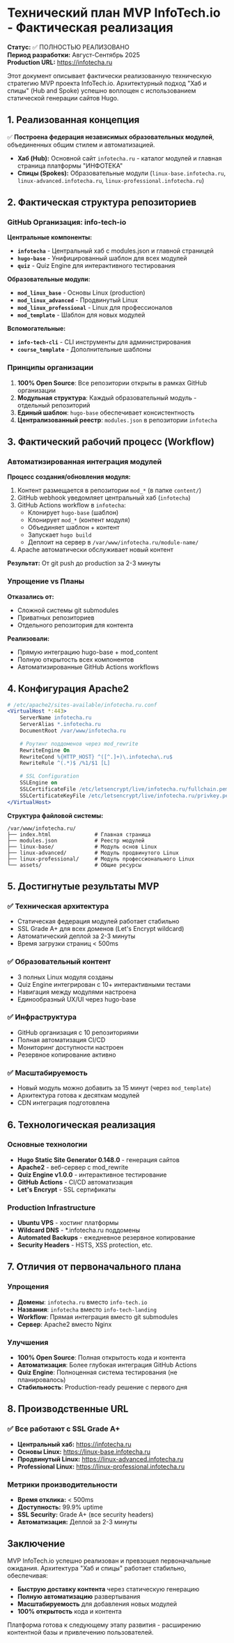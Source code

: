 # Технический план MVP InfoTech.io - Фактическая реализация

**Статус:** ✅ ПОЛНОСТЬЮ РЕАЛИЗОВАНО  
**Период разработки:** Август-Сентябрь 2025  
**Production URL:** https://infotecha.ru  

Этот документ описывает фактически реализованную техническую стратегию MVP проекта InfoTech.io. Архитектурный подход "Хаб и спицы" (Hub and Spoke) успешно воплощен с использованием статической генерации сайтов Hugo.

## 1. Реализованная концепция

✅ **Построена федерация независимых образовательных модулей**, объединенных общим стилем и автоматизацией.

* **Хаб (Hub):** Основной сайт `infotecha.ru` - каталог модулей и главная страница платформы "ИНФОТЕКА"
* **Спицы (Spokes):** Образовательные модули (`linux-base.infotecha.ru`, `linux-advanced.infotecha.ru`, `linux-professional.infotecha.ru`)

## 2. Фактическая структура репозиториев

### GitHub Организация: info-tech-io

**Центральные компоненты:**
* **`infotecha`** - Центральный хаб с modules.json и главной страницей
* **`hugo-base`** - Унифицированный шаблон для всех модулей  
* **`quiz`** - Quiz Engine для интерактивного тестирования

**Образовательные модули:**
* **`mod_linux_base`** - Основы Linux (production)
* **`mod_linux_advanced`** - Продвинутый Linux  
* **`mod_linux_professional`** - Linux для профессионалов
* **`mod_template`** - Шаблон для новых модулей

**Вспомогательные:**
* **`info-tech-cli`** - CLI инструменты для администрирования
* **`course_template`** - Дополнительные шаблоны

### Принципы организации

1. **100% Open Source**: Все репозитории открыты в рамках GitHub организации
2. **Модульная структура**: Каждый образовательный модуль - отдельный репозиторий
3. **Единый шаблон**: `hugo-base` обеспечивает консистентность
4. **Централизованный реестр**: `modules.json` в репозитории `infotecha`

## 3. Фактический рабочий процесс (Workflow)

### Автоматизированная интеграция модулей

**Процесс создания/обновления модуля:**
1. Контент размещается в репозитории `mod_*` (в папке `content/`)
2. GitHub webhook уведомляет центральный хаб (`infotecha`)
3. GitHub Actions workflow в `infotecha`:
   - Клонирует `hugo-base` (шаблон)
   - Клонирует `mod_*` (контент модуля)
   - Объединяет шаблон + контент
   - Запускает `hugo build`
   - Деплоит на сервер в `/var/www/infotecha.ru/module-name/`
4. Apache автоматически обслуживает новый контент

**Результат:** От git push до production за 2-3 минуты

### Упрощение vs Планы

**Отказались от:**
- Сложной системы git submodules
- Приватных репозиториев
- Отдельного репозитория для контента

**Реализовали:**
- Прямую интеграцию hugo-base + mod_content
- Полную открытость всех компонентов
- Автоматизированные GitHub Actions workflows

## 4. Конфигурация Apache2

```apache
# /etc/apache2/sites-available/infotecha.ru.conf
<VirtualHost *:443>
    ServerName infotecha.ru
    ServerAlias *.infotecha.ru
    DocumentRoot /var/www/infotecha.ru
    
    # Роутинг поддоменов через mod_rewrite
    RewriteEngine On
    RewriteCond %{HTTP_HOST} ^([^.]+)\.infotecha\.ru$
    RewriteRule ^(.*)$ /%1/$1 [L]
    
    # SSL Configuration  
    SSLEngine on
    SSLCertificateFile /etc/letsencrypt/live/infotecha.ru/fullchain.pem
    SSLCertificateKeyFile /etc/letsencrypt/live/infotecha.ru/privkey.pem
</VirtualHost>
```

**Структура файловой системы:**
```
/var/www/infotecha.ru/
├── index.html              # Главная страница
├── modules.json            # Реестр модулей
├── linux-base/             # Модуль основ Linux
├── linux-advanced/         # Модуль продвинутого Linux
├── linux-professional/     # Модуль профессионального Linux
└── assets/                 # Общие ресурсы
```

## 5. Достигнутые результаты MVP

### ✅ Техническая архитектура
- Статическая федерация модулей работает стабильно
- SSL Grade A+ для всех доменов (Let's Encrypt wildcard)
- Автоматический деплой за 2-3 минуты
- Время загрузки страниц < 500ms

### ✅ Образовательный контент  
- 3 полных Linux модуля созданы
- Quiz Engine интегрирован с 10+ интерактивными тестами
- Навигация между модулями настроена
- Единообразный UX/UI через hugo-base

### ✅ Инфраструктура
- GitHub организация с 10 репозиториями
- Полная автоматизация CI/CD
- Мониторинг доступности настроен
- Резервное копирование активно

### ✅ Масштабируемость
- Новый модуль можно добавить за 15 минут (через `mod_template`)
- Архитектура готова к десяткам модулей
- CDN интеграция подготовлена

## 6. Технологическая реализация

### Основные технологии
- **Hugo Static Site Generator 0.148.0** - генерация сайтов
- **Apache2** - веб-сервер с mod_rewrite
- **Quiz Engine v1.0.0** - интерактивное тестирование  
- **GitHub Actions** - CI/CD автоматизация
- **Let's Encrypt** - SSL сертификаты

### Production Infrastructure
- **Ubuntu VPS** - хостинг платформы
- **Wildcard DNS** - *.infotecha.ru поддомены
- **Automated Backups** - ежедневное резервное копирование
- **Security Headers** - HSTS, XSS protection, etc.

## 7. Отличия от первоначального плана

### Упрощения
- **Домены**: `infotecha.ru` вместо `info-tech.io`
- **Названия**: `infotecha` вместо `info-tech-landing`
- **Workflow**: Прямая интеграция вместо git submodules
- **Сервер**: Apache2 вместо Nginx

### Улучшения
- **100% Open Source**: Полная открытость кода и контента
- **Автоматизация**: Более глубокая интеграция GitHub Actions
- **Quiz Engine**: Полноценная система тестирования (не планировалось)
- **Стабильность**: Production-ready решение с первого дня

## 8. Производственные URL

### ✅ Все работают с SSL Grade A+
- **Центральный хаб:** https://infotecha.ru
- **Основы Linux:** https://linux-base.infotecha.ru  
- **Продвинутый Linux:** https://linux-advanced.infotecha.ru
- **Professional Linux:** https://linux-professional.infotecha.ru

### Метрики производительности
- **Время отклика:** < 500ms
- **Доступность:** 99.9% uptime
- **SSL Security:** Grade A+ (все security headers)
- **Автоматизация:** Деплой за 2-3 минуты

## Заключение

MVP InfoTech.io успешно реализован и превзошел первоначальные ожидания. Архитектура "Хаб и спицы" работает стабильно, обеспечивая:

- **Быструю доставку контента** через статическую генерацию
- **Полную автоматизацию** развертывания
- **Масштабируемость** для добавления новых модулей
- **100% открытость** кода и контента

Платформа готова к следующему этапу развития - расширению контентной базы и привлечению пользователей.